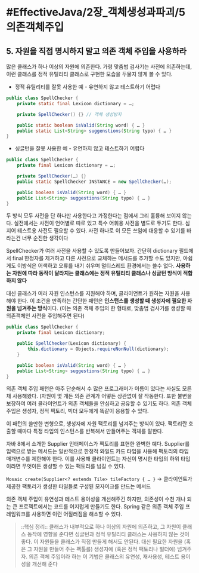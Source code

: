# #EffectiveJava/2장_객체생성과파괴/5의존객체주입

## 5. 자원을 직접 명시하지 말고 의존 객체 주입을 사용하라

많은 클래스가 하나 이상의 자원에 의존한다. 가령 맞춤법 검사기는 사전에 의존하는데, 이런 클래스를 정적 유틸리티 클래스로 구현한 모습을 두물지 않게 볼 수 있다.

- 정적 유틸리티를 잘못 사용한 예 - 유연하지 않고 테스트하기 어렵다
```java
public class SpellChecker {
	private static final Lexicon dictionary = …;

	private SpellChecker() {} // 객체 생성방지

	public static boolean isValid(String word) { … }
	public static List<String> suggenstions(String typo) { … }
}
```

- 싱글턴을 잘못 사용한 예 - 유연하지 않고 테스트하기 어렵다
```java
public class SpellChecker {
	private final Lexicon dictionary = …;

	private SpellChecker(…) {}
	public static SpellChecker INSTANCE = new SpellChecker(…);

	public boolean isValid(String word) { … }
	public List<String> suggestions(String typo) { … }
}
```

두 방식 모두 사전을 단 하나만 사용한다고 가정한다는 점에서 그리 훌륭해 보이지 않는다. 실전에서는 사전이 언어별로 따로 있고 특수 어휘용 사전을 별도로 두기도 한다. 심지어 테스트용 사전도 필요할 수 있다. 사전 하나로 이 모든 쓰임에 대응할 수 있기를 바라는건 너무 순진한 생각이다

SpellChecker가 여러 사전을 사용할 수 있도록 만들어보자. 간단히 dictionary 필드에서 final 한정자를 제거하고 다른 사전으로 교체하는 메서드를 추가할 수도 있지만, 아쉽게도 이방식은 어색하고 오류를 내기 쉬우며 멀티스레드 환경에서는 쓸수 없다. **사용하는 자원에 따라 동작이 달라지는 클래스에는 정적 유틸리티 클래스나 싱글턴 방식이 적합하지 않다**

대신 클래스가 여러 자원 인스턴스를 지원해야 하며, 클라이언트가 원하는 자원을 사용해야 한다. 이 조건을 만족하는 간단한 패턴은 **인스턴스를 생성할 때 생성자에 필요한 자원을 넘겨주는 방식**이다. (이는 의존 객체 주입의 한 형태로, 맞춤법 검사기를 생성할 때 의존객체인 사전을 주입해주면 된다)

```java
public class SpellChecker {
	private final Lexicon dictionary;

	public SpellChecker(Lexicon dictionary) {
		this.dictionary = Objects.requireNonNull(dictionary);
	}

	public boolean isValid(String word) { … }
	public List<String> suggestions(String typo) { … }
}
```


의존 객체 주입 패턴은 아주 단순해서 수 많은 프로그래머가 이름이 있다는 사실도 모른 채 사용해왔다. (자원이 몇 개든 의존 관계가 어떻든 상관없이 잘 작동한다. 또한 불변을 보장하여 여러 클라이언트가 의존 객체들을 안심하고 공유할 수 있기도 하다. 의존 객체 주입은 생성자, 정적 팩토리, 빅더 모두에게 똑같이 응용할 수 있다.

이 패턴의 쓸만한 변형으로, 생성자에 자원 팩토리를 넘겨주는 방식이 있다. 팩토리란 호출할 때마다 특정 타입의 인스턴스를 반복해서 만들어주는 객체를 말한다.

자바 8에서 소개한 Supplier<T> 인터페이스가 팩토리를 표현한 완벽한 예다. Supplier<T>를 입력으로 받는 메서드는 일반적으로 한정적 와일드 카드 타입을 사용해 팩토리의 타입 매개변수를 제한해야 한다. 이를 사용해 클라이언트는 자신이 명시한 타입의 하위 타입이라면 무엇이든 생성할 수 있는 팩토리를 넘길 수 있다. 

`Mosaic create(Supplier<? extends Tile> tileFactory { … }`
-> 클라이언트가 제공한 팩토리가 생성한 타일들로 구성된 모자이크를 만드는 메서드

의존 객체 주입이 유연성과 테스트 용이성을 개선해주긴 하지만, 의존성이 수천 개나 되는 큰 프로젝트에서는 코드를 어지럽게 만들기도 한다. Spring 같은 의존 객체 주입 프레임워크를 사용하면 이런 어질러짐을 해소할 수 있다. 

> ::핵심 정리::
> 클래스가 내부적으로 하나 이상의 자원에 의존하고, 그 자원이 클래스 동작에 영향을 준다면 싱글턴과 정적 유틸리티 클래스는 사용하지 않는 것이 좋다. 이 자원들을 클래스가 직접 만들게 해서도 안된다. 대신 필요한 자원을 (혹은 그 자원을 만들어 주는 팩톨를) 생성자에 (혹은 정적 팩토리나 빌더에) 넘겨주자. 의존 객체 주입이라 하는 이 기법은 클래스의 유연성, 재사용성, 테스트 용이성을 개선해 준다


